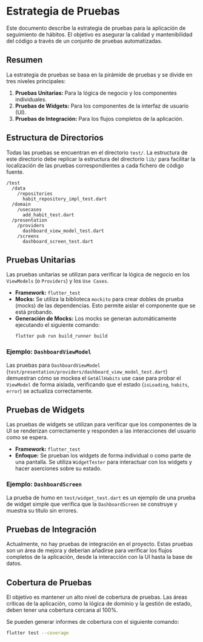 # Estrategia de Pruebas

Este documento describe la estrategia de pruebas para la aplicación de seguimiento de hábitos. El objetivo es asegurar la calidad y mantenibilidad del código a través de un conjunto de pruebas automatizadas.

## Resumen

La estrategia de pruebas se basa en la pirámide de pruebas y se divide en tres niveles principales:

1.  **Pruebas Unitarias:** Para la lógica de negocio y los componentes individuales.
2.  **Pruebas de Widgets:** Para los componentes de la interfaz de usuario (UI).
3.  **Pruebas de Integración:** Para los flujos completos de la aplicación.

## Estructura de Directorios

Todas las pruebas se encuentran en el directorio `test/`. La estructura de este directorio debe replicar la estructura del directorio `lib/` para facilitar la localización de las pruebas correspondientes a cada fichero de código fuente.

```
/test
  /data
    /repositories
      habit_repository_impl_test.dart
  /domain
    /usecases
      add_habit_test.dart
  /presentation
    /providers
      dashboard_view_model_test.dart
    /screens
      dashboard_screen_test.dart
```

## Pruebas Unitarias

Las pruebas unitarias se utilizan para verificar la lógica de negocio en los `ViewModels` (o `Providers`) y los `Use Cases`.

-   **Framework:** `flutter_test`
-   **Mocks:** Se utiliza la biblioteca `mockito` para crear dobles de prueba (mocks) de las dependencias. Esto permite aislar el componente que se está probando.
-   **Generación de Mocks:** Los mocks se generan automáticamente ejecutando el siguiente comando:
    ```bash
    flutter pub run build_runner build
    ```

### Ejemplo: `DashboardViewModel`

Las pruebas para `DashboardViewModel` (`test/presentation/providers/dashboard_view_model_test.dart`) demuestran cómo se mockea el `GetAllHabits` use case para probar el `ViewModel` de forma aislada, verificando que el estado (`isLoading`, `habits`, `error`) se actualiza correctamente.

## Pruebas de Widgets

Las pruebas de widgets se utilizan para verificar que los componentes de la UI se renderizan correctamente y responden a las interacciones del usuario como se espera.

-   **Framework:** `flutter_test`
-   **Enfoque:** Se prueban los widgets de forma individual o como parte de una pantalla. Se utiliza `WidgetTester` para interactuar con los widgets y hacer aserciones sobre su estado.

### Ejemplo: `DashboardScreen`

La prueba de humo en `test/widget_test.dart` es un ejemplo de una prueba de widget simple que verifica que la `DashboardScreen` se construye y muestra su título sin errores.

## Pruebas de Integración

Actualmente, no hay pruebas de integración en el proyecto. Estas pruebas son un área de mejora y deberían añadirse para verificar los flujos completos de la aplicación, desde la interacción con la UI hasta la base de datos.

## Cobertura de Pruebas

El objetivo es mantener un alto nivel de cobertura de pruebas. Las áreas críticas de la aplicación, como la lógica de dominio y la gestión de estado, deben tener una cobertura cercana al 100%.

Se pueden generar informes de cobertura con el siguiente comando:

```bash
flutter test --coverage
```
